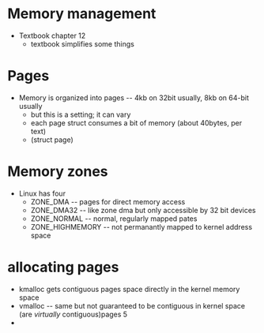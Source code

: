 # Memory management
* Textbook chapter 12
  * textbook simplifies some things
# Pages
* Memory is organized into pages -- 4kb on 32bit usually, 8kb on 64-bit usually
  * but this is a setting; it can vary
  * each page struct consumes a bit of memory (about 40bytes, per text)
  * (struct page)
# Memory zones
* Linux has four
  * ZONE_DMA -- pages for direct memory access
  * ZONE_DMA32 -- like zone dma but only accessible by 32 bit devices
  * ZONE_NORMAL -- normal, regularly mapped pates 
  * ZONE_HIGHMEMORY -- not permanantly mapped to kernel address space
# allocating pages
* kmalloc gets contiguous pages space directly in the kernel memory space
* vmalloc -- same but not guaranteed to be contiguous in kernel space (are *virtually* contiguous)pages 5
*
